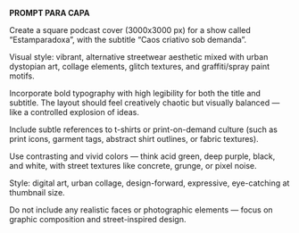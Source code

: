 **PROMPT PARA CAPA**

Create a square podcast cover (3000x3000 px) for a show called “Estamparadoxa”, with the subtitle “Caos criativo sob demanda”.

Visual style: vibrant, alternative streetwear aesthetic mixed with urban dystopian art, collage elements, glitch textures, and graffiti/spray paint motifs.

Incorporate bold typography with high legibility for both the title and subtitle. The layout should feel creatively chaotic but visually balanced — like a controlled explosion of ideas.

Include subtle references to t-shirts or print-on-demand culture (such as print icons, garment tags, abstract shirt outlines, or fabric textures).

Use contrasting and vivid colors — think acid green, deep purple, black, and white, with street textures like concrete, grunge, or pixel noise.

Style: digital art, urban collage, design-forward, expressive, eye-catching at thumbnail size.

Do not include any realistic faces or photographic elements — focus on graphic composition and street-inspired design.
